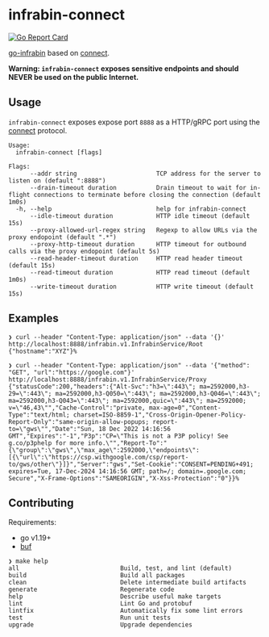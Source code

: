 # infrabin-connect

[![Go Report Card](https://goreportcard.com/badge/github.com/maruina/infrabin-connect)](https://goreportcard.com/report/github.com/maruina/infrabin-connect)

[go-infrabin](https://github.com/maruina/go-infrabin) based on [connect](https://connect.build/).

**Warning: `infrabin-connect` exposes sensitive endpoints and should NEVER be used on the public Internet.**

## Usage

`infrabin-connect` exposes expose port `8888` as a HTTP/gRPC port using the [connect](https://connect.build/) protocol.

```console
Usage:
  infrabin-connect [flags]

Flags:
      --addr string                      TCP address for the server to listen on (default ":8888")
      --drain-timeout duration           Drain timeout to wait for in-flight connections to terminate before closing the connection (default 1m0s)
  -h, --help                             help for infrabin-connect
      --idle-timeout duration            HTTP idle timeout (default 15s)
      --proxy-allowed-url-regex string   Regexp to allow URLs via the proxy endopoint (default ".*")
      --proxy-http-timeout duration      HTTP timeout for outbound calls via the proxy endopoint (default 5s)
      --read-header-timeout duration     HTTP read header timeout (default 15s)
      --read-timeout duration            HTTP read timeout (default 1m0s)
      --write-timeout duration           HTTP write timeout (default 15s)
```

## Examples

```console
❯ curl --header "Content-Type: application/json" --data '{}' http://localhost:8888/infrabin.v1.InfrabinService/Root
{"hostname":"XYZ"}%

❯ curl --header "Content-Type: application/json" --data '{"method": "GET", "url":"https://google.com"}' http://localhost:8888/infrabin.v1.InfrabinService/Proxy
{"statusCode":200,"headers":{"Alt-Svc":"h3=\":443\"; ma=2592000,h3-29=\":443\"; ma=2592000,h3-Q050=\":443\"; ma=2592000,h3-Q046=\":443\"; ma=2592000,h3-Q043=\":443\"; ma=2592000,quic=\":443\"; ma=2592000; v=\"46,43\"","Cache-Control":"private, max-age=0","Content-Type":"text/html; charset=ISO-8859-1","Cross-Origin-Opener-Policy-Report-Only":"same-origin-allow-popups; report-to=\"gws\"","Date":"Sun, 18 Dec 2022 14:16:56 GMT","Expires":"-1","P3p":"CP=\"This is not a P3P policy! See g.co/p3phelp for more info.\"","Report-To":"{\"group\":\"gws\",\"max_age\":2592000,\"endpoints\":[{\"url\":\"https://csp.withgoogle.com/csp/report-to/gws/other\"}]}","Server":"gws","Set-Cookie":"CONSENT=PENDING+491; expires=Tue, 17-Dec-2024 14:16:56 GMT; path=/; domain=.google.com; Secure","X-Frame-Options":"SAMEORIGIN","X-Xss-Protection":"0"}}%
```

## Contributing

Requirements:

* go v1.19+
* [buf](https://docs.buf.build/installation)

```console
❯ make help
all                            Build, test, and lint (default)
build                          Build all packages
clean                          Delete intermediate build artifacts
generate                       Regenerate code
help                           Describe useful make targets
lint                           Lint Go and protobuf
lintfix                        Automatically fix some lint errors
test                           Run unit tests
upgrade                        Upgrade dependencies
```

